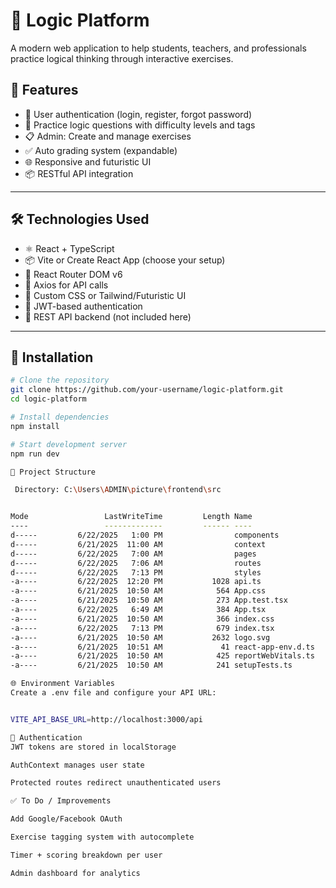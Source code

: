 # 🧠 Logic Platform

A modern web application to help students, teachers, and professionals practice logical thinking through interactive exercises.

## 🚀 Features

- 🔐 User authentication (login, register, forgot password)
- 🧩 Practice logic questions with difficulty levels and tags
- 📋 Admin: Create and manage exercises
- ✅ Auto grading system (expandable)
- 🌐 Responsive and futuristic UI
- 📦 RESTful API integration

---

## 🛠️ Technologies Used

- ⚛️ React + TypeScript
- 📦 Vite or Create React App (choose your setup)
- 🔀 React Router DOM v6
- 📡 Axios for API calls
- 💅 Custom CSS or Tailwind/Futuristic UI
- 🛂 JWT-based authentication
- 📁 REST API backend (not included here)

---

## 🧰 Installation

```bash
# Clone the repository
git clone https://github.com/your-username/logic-platform.git
cd logic-platform

# Install dependencies
npm install

# Start development server
npm run dev

📁 Project Structure

 Directory: C:\Users\ADMIN\picture\frontend\src


Mode                 LastWriteTime         Length Name
----                 -------------         ------ ----
d-----         6/22/2025   1:00 PM                components
d-----         6/21/2025  11:00 AM                context
d-----         6/22/2025   7:00 AM                pages
d-----         6/22/2025   7:06 AM                routes
d-----         6/22/2025   7:13 PM                styles
-a----         6/22/2025  12:20 PM           1028 api.ts
-a----         6/21/2025  10:50 AM            564 App.css
-a----         6/21/2025  10:50 AM            273 App.test.tsx
-a----         6/22/2025   6:49 AM            384 App.tsx
-a----         6/21/2025  10:50 AM            366 index.css
-a----         6/22/2025   7:13 PM            679 index.tsx
-a----         6/21/2025  10:50 AM           2632 logo.svg
-a----         6/21/2025  10:51 AM             41 react-app-env.d.ts
-a----         6/21/2025  10:50 AM            425 reportWebVitals.ts
-a----         6/21/2025  10:50 AM            241 setupTests.ts

🌐 Environment Variables
Create a .env file and configure your API URL:


VITE_API_BASE_URL=http://localhost:3000/api

🔐 Authentication
JWT tokens are stored in localStorage

AuthContext manages user state

Protected routes redirect unauthenticated users

✅ To Do / Improvements

Add Google/Facebook OAuth

Exercise tagging system with autocomplete

Timer + scoring breakdown per user

Admin dashboard for analytics